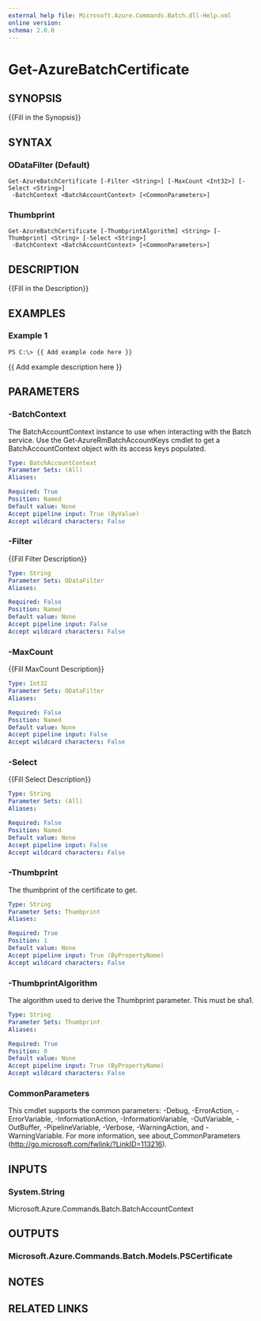 ```yaml
---
external help file: Microsoft.Azure.Commands.Batch.dll-Help.xml
online version: 
schema: 2.0.0
---
```


# Get-AzureBatchCertificate

## SYNOPSIS
{{Fill in the Synopsis}}

## SYNTAX

### ODataFilter (Default)
```
Get-AzureBatchCertificate [-Filter <String>] [-MaxCount <Int32>] [-Select <String>]
 -BatchContext <BatchAccountContext> [<CommonParameters>]
```

### Thumbprint
```
Get-AzureBatchCertificate [-ThumbprintAlgorithm] <String> [-Thumbprint] <String> [-Select <String>]
 -BatchContext <BatchAccountContext> [<CommonParameters>]
```

## DESCRIPTION
{{Fill in the Description}}

## EXAMPLES

### Example 1
```
PS C:\> {{ Add example code here }}
```

{{ Add example description here }}

## PARAMETERS

### -BatchContext
The BatchAccountContext instance to use when interacting with the Batch service.
Use the Get-AzureRmBatchAccountKeys cmdlet to get a BatchAccountContext object with its access keys populated.

```yaml
Type: BatchAccountContext
Parameter Sets: (All)
Aliases: 

Required: True
Position: Named
Default value: None
Accept pipeline input: True (ByValue)
Accept wildcard characters: False
```

### -Filter
{{Fill Filter Description}}

```yaml
Type: String
Parameter Sets: ODataFilter
Aliases: 

Required: False
Position: Named
Default value: None
Accept pipeline input: False
Accept wildcard characters: False
```

### -MaxCount
{{Fill MaxCount Description}}

```yaml
Type: Int32
Parameter Sets: ODataFilter
Aliases: 

Required: False
Position: Named
Default value: None
Accept pipeline input: False
Accept wildcard characters: False
```

### -Select
{{Fill Select Description}}

```yaml
Type: String
Parameter Sets: (All)
Aliases: 

Required: False
Position: Named
Default value: None
Accept pipeline input: False
Accept wildcard characters: False
```

### -Thumbprint
The thumbprint of the certificate to get.

```yaml
Type: String
Parameter Sets: Thumbprint
Aliases: 

Required: True
Position: 1
Default value: None
Accept pipeline input: True (ByPropertyName)
Accept wildcard characters: False
```

### -ThumbprintAlgorithm
The algorithm used to derive the Thumbprint parameter.
This must be sha1.

```yaml
Type: String
Parameter Sets: Thumbprint
Aliases: 

Required: True
Position: 0
Default value: None
Accept pipeline input: True (ByPropertyName)
Accept wildcard characters: False
```

### CommonParameters
This cmdlet supports the common parameters: -Debug, -ErrorAction, -ErrorVariable, -InformationAction, -InformationVariable, -OutVariable, -OutBuffer, -PipelineVariable, -Verbose, -WarningAction, and -WarningVariable. For more information, see about_CommonParameters (<http://go.microsoft.com/fwlink/?LinkID=113216>).

## INPUTS

### System.String
Microsoft.Azure.Commands.Batch.BatchAccountContext

## OUTPUTS

### Microsoft.Azure.Commands.Batch.Models.PSCertificate

## NOTES

## RELATED LINKS


